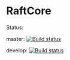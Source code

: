 # RaftCore

Status:

master: [![Build status](https://ci.appveyor.com/api/projects/status/4f8oleeng64enwry/branch/master?svg=true)](https://ci.appveyor.com/project/BernhardGlueck/raftcore/branch/master)

develop: [![Build status](https://ci.appveyor.com/api/projects/status/4f8oleeng64enwry/branch/master?svg=true)](https://ci.appveyor.com/project/BernhardGlueck/raftcore/branch/master)
